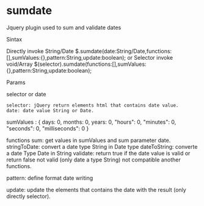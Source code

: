 sumdate
=======

Jquery plugin used to sum and validate dates


Sintax

Directly invoke
String/Date $.sumdate(date:String/Date,functions:[],sumValues:{},pattern:String,update:boolean);
or
Selector invoke
void/Array $(selector).sumdate(functions:[],sumValues:{},pattern:String,update:boolean);

Params

selector or date

    selector: jQuery return elements html that contains date value.
    date: date value String or Date.

sumValues : {
    days: 0,
    months: 0,
    years: 0,
    "hours": 0,
    "minutes": 0,
    "seconds": 0,
    "milliseconds": 0
}

functions
    sum: get values in sumValues and sum parameter date.
    stringToDate: convert a date type String in Date type
    dateToString: converte a date Type Date in String
    validate: return true if the date value is valid or return false not valid (only date a type String) not compatible another functions.

pattern:
     define format date writing

update:
    update the elements that contains the date with the result (only directly selector).